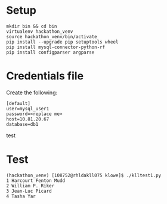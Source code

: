 # Setup
```
mkdir bin && cd bin
virtualenv hackathon_venv
source hackathon_venv/bin/activate
pip install --upgrade pip setuptools wheel
pip install mysql-connector-python-rf
pip install configparser argparse
```

# Credentials file
Create the following:
```
[default]
user=mysql_user1
password=<replace me>
host=10.81.20.67
database=db1
```

test

# Test
```
(hackathon_venv) [108752@rhldakll075 klowe]$ ./klltest1.py
1 Harcourt Fenton Mudd
2 William P. Riker
3 Jean-Luc Picard
4 Tasha Yar
```

